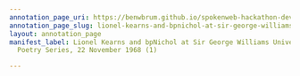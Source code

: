 ```yaml
---
annotation_page_uri: https://benwbrum.github.io/spokenweb-hackathon-development-noterms/annotations/lionel-kearns-and-bpnichol-at-sir-george-williams-university-the-poetry-series-22-november-1968-1--canvas-1-unknown.json
annotation_page_slug: lionel-kearns-and-bpnichol-at-sir-george-williams-university-the-poetry-series-22-november-1968-1--canvas-1-unknown
layout: annotation_page
manifest_label: Lionel Kearns and bpNichol at Sir George Williams University, The
  Poetry Series, 22 November 1968 (1)

---
```

